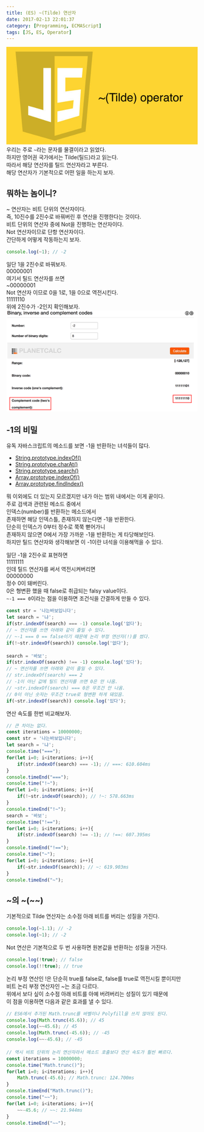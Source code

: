 ```yaml
---
title: (ES) ~(Tilde) 연산자
date: 2017-02-13 22:01:37
category: [Programming, ECMAScript]
tags: [JS, ES, Operator]
---
```

![](es-tilt-operator/thumb.png)  
우리는 주로 `~`라는 문자를 물결이라고 읽었다.  
하지만 영어권 국가에서는 Tilde(틸드)라고 읽는다.  
따라서 해당 연산자를 틸드 연산자라고 부른다.  
해당 연산자가 기본적으로 어떤 일을 하는지 보자.  

## 뭐하는 놈이니?
~ 연산자는 비트 단위의 연산자이다.  
즉, 10진수를 2진수로 바꿔버린 후 연산을 진행한다는 것이다.  
비트 단위의 연산자 중에 Not을 진행하는 연산자이다.  
Not 연산자이므로 단항 연산자이다.  
간단하게 어떻게 작동하는지 보자.  
```javascript
console.log(~1); // -2
```
일단 1을 2진수로 바꿔보자.  
00000001  
여기서 틸드 연산자를 쓰면  
~00000001  
Not 연산자 이므로 0을 1로, 1을 0으로 역전시킨다.  
11111110  
위에 2진수가 -2인지 확인해보자.  
![https://planetcalc.com/747/ 에서 확인해보자](es-tilt-operator/01.png)  

## -1의 비밀
유독 자바스크립트의 메소드를 보면 -1을 반환하는 녀석들이 많다.  
* [String.prototype.indexOf()](https://developer.mozilla.org/ko/docs/Web/JavaScript/Reference/Global_Objects/String/indexOf)  
* [String.prototype.charAt()](https://developer.mozilla.org/ko/docs/Web/JavaScript/Reference/Global_Objects/String/charAt)  
* [String.prototype.search()](https://developer.mozilla.org/ko/docs/Web/JavaScript/Reference/Global_Objects/String/search)  
* [Array.prototype.indexOf()](https://developer.mozilla.org/ko/docs/Web/JavaScript/Reference/Global_Objects/Array/indexOf)  
* [Array.prototype.findIndex()](https://developer.mozilla.org/ko/docs/Web/JavaScript/Reference/Global_Objects/Array/findIndex)

뭐 이외에도 더 있는지 모르겠지만 내가 아는 범위 내에서는 이게 끝이다.  
주로 검색과 관련된 메소드 중에서  
인덱스(number)를 반환하는 메소드에서  
존재하면 해당 인덱스틀, 존재하지 않는다면 -1을 반환한다.  
단순히 인덱스가 0부터 정수로 쭉쭉 뻗어가니  
존재하지 않으면 0에서 가장 가까운 -1을 반환하는 게 타당해보인다.  
하지만 틸드 연산자와 생각해보면 이 -1이란 녀석을 이용해먹을 수 있다.  

일단 -1을 2진수로 표현하면  
11111111  
인데 틸드 연산자를 써서 역전시켜버리면  
00000000  
정수 0이 돼버린다.  
0은 형변환 했을 때 false로 취급되는 falsy value이다.  
`~-1 === 0`이라는 점을 이용하면 조건식을 간결하게 만들 수 있다.  
```javascript
const str = '나는바보입니다';
let search = '냐';
if(str.indexOf(search) === -1) console.log('없다');
// ~ 연산자를 쓰면 아래와 같이 줄일 수 있다.
// ~-1 === 0 == false이기 때문에 논리 부정 연산자(!)를 썼다.
if(!~str.indexOf(search)) console.log('없다');

search = '바보';
if(str.indexOf(search) !== -1) console.log('있다');
// ~ 연산자를 쓰면 아래와 같이 줄일 수 있다.
// str.indexOf(search) === 2
// -1이 아닌 값에 틸드 연산자를 쓰면 0은 안 나옴.
// ~str.indexOf(search) === 0은 무조건 안 나옴.
// 0이 아닌 숫자는 무조건 true로 형변환 하게 돼있음.
if(~str.indexOf(search)) console.log('있다');
```
연산 속도를 한번 비교해보자.  
```javascript
// 큰 차이는 없다.
const iterations = 10000000;
const str = '나는바보입니다';
let search = '냐';
console.time("===");
for(let i=0; i<iterations; i++){
    if(str.indexOf(search) === -1); // ===: 610.604ms
}
console.timeEnd("===");
console.time("!~");
for(let i=0; i<iterations; i++){
    if(!~str.indexOf(search)); // !~: 578.663ms
}
console.timeEnd("!~");
search = '바보';
console.time("!==");
for(let i=0; i<iterations; i++){
    if(str.indexOf(search) !== -1); // !==: 607.395ms
}
console.timeEnd("!==");
console.time("~");
for(let i=0; i<iterations; i++){
    if(~str.indexOf(search)); // ~: 619.903ms
}
console.timeEnd("~");
```

## ~의 ~(~~)
기본적으로 Tilde 연산자는 소수점 아래 비트를 버리는 성질을 가진다.  
```javascript
console.log(~1.1); // -2
console.log(~1); // -2
```
Not 연산은 기본적으로 두 번 사용하면 원본값을 반환하는 성질을 가진다.  
```javascript
console.log(!true); // false
console.log(!!true); // true
```
논리 부정 연산인 !은 단순히 true를 false로, false를 true로 역전시킬 뿐이지만  
비트 논리 부정 연산자인 ~는 조금 다르다.  
위에서 보다 싶이 소수점 아래 비트를 아예 버려버리는 성질이 있기 때문에  
이 점을 이용하면 다음과 같은 효과를 낼 수 있다.  
```javascript
// ES6에서 추가된 Math.trunc를 바벨이나 Polyfill을 쓰지 않아도 된다.
console.log(Math.trunc(45.6)); // 45
console.log(~~45.6); // 45
console.log(Math.trunc(-45.6)); // -45
console.log(~~-45.6); // -45

// 역시 비트 단위의 논리 연산자라서 메소드 호출보다 연산 속도가 훨씬 빠르다.
const iterations = 10000000;
console.time("Math.trunc()");
for(let i=0; i<iterations; i++){
    Math.trunc(-45.6); // Math.trunc: 124.700ms
}
console.timeEnd("Math.trunc()");
console.time("~~");
for(let i=0; i<iterations; i++){
    ~~-45.6; // ~~: 21.944ms
}
console.timeEnd("~~");
```